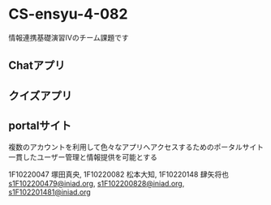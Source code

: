 # CS-ensyu-4-082
情報連携基礎演習Ⅳのチーム課題です
## Chatアプリ

## クイズアプリ

## portalサイト
複数のアカウントを利用して色々なアプリへアクセスするためのポータルサイト
一貫したユーザー管理と情報提供を可能とする

1F10220047 塚田真央, 1F10220082 松本大知, 1F10220148 肆矢将也
s1F102200479@iniad.org, s1F102200828@iniad.org, s1F102201481@iniad.org